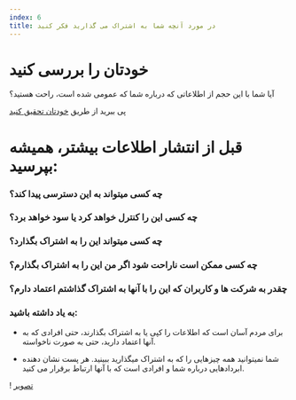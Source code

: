 ```yaml
---
index: 6
title: در مورد آنچه شما به اشتراک می گذارید فکر کنید
---
```

# خودتان را بررسی کنید

آیا شما با این حجم از اطلاعاتی که درباره شما که عمومی شده است، راحت هستید؟

پی ببرید از طریق [خودتان تحقیق کنید](https://myshadow.org/self-doxing-exploring-you-visible-data-traces)

# قبل از انتشار اطلاعات بیشتر، همیشه بپرسید:

### چه کسی میتواند به این دسترسی پیدا کند؟

### چه کسی این را کنترل خواهد کرد یا سود خواهد برد؟

### چه کسی میتواند این را به اشتراک بگذارد؟

### چه کسی ممکن است ناراحت شود اگر من این را به اشتراک بگذارم؟

### چقدر به شرکت ها و کاربران که این را با آنها به اشتراک گذاشتم اعتماد دارم؟

### به یاد داشته باشید:

*   برای مردم آسان است که اطلاعات را کپی یا به اشتراک بگذارند، حتی افرادی که به آنها اعتماد دارید، حتی به صورت ناخواسته.

*   شما نمیتوانید همه چیزهایی را که به اشتراک میگذارید ببینید. هر پست نشان دهنده ابردادهایی درباره شما و افرادی است که با آنها ارتباط برقرار می کنید.







! [تصویر](socialb3.png)